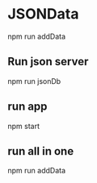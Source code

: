 # JSONData
 npm run addData
## Run json server

npm run jsonDb

## run app

npm start

## run all in one

npm run addData
